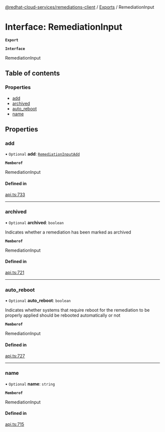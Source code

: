 [@redhat-cloud-services/remediations-client](../README.md) / [Exports](../modules.md) / RemediationInput

# Interface: RemediationInput

**`Export`**

**`Interface`**

RemediationInput

## Table of contents

### Properties

- [add](RemediationInput.md#add)
- [archived](RemediationInput.md#archived)
- [auto\_reboot](RemediationInput.md#auto_reboot)
- [name](RemediationInput.md#name)

## Properties

### add

• `Optional` **add**: [`RemediationInputAdd`](RemediationInputAdd.md)

**`Memberof`**

RemediationInput

#### Defined in

[api.ts:733](https://github.com/RedHatInsights/javascript-clients/blob/master/packages/remediations/api.ts#L733)

___

### archived

• `Optional` **archived**: `boolean`

Indicates whether a remediation has been marked as archived

**`Memberof`**

RemediationInput

#### Defined in

[api.ts:721](https://github.com/RedHatInsights/javascript-clients/blob/master/packages/remediations/api.ts#L721)

___

### auto\_reboot

• `Optional` **auto\_reboot**: `boolean`

Indicates whether systems that require reboot for the remediation to be properly applied should be rebooted automatically or not

**`Memberof`**

RemediationInput

#### Defined in

[api.ts:727](https://github.com/RedHatInsights/javascript-clients/blob/master/packages/remediations/api.ts#L727)

___

### name

• `Optional` **name**: `string`

**`Memberof`**

RemediationInput

#### Defined in

[api.ts:715](https://github.com/RedHatInsights/javascript-clients/blob/master/packages/remediations/api.ts#L715)
